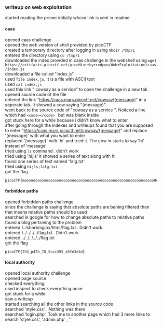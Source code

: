

### writeup on web exploitation

started reading the primer initially whose link is sent in readme

#### caas

opened caas challenge    
opened the web version of shell provided by picoCTF   
created a temporary directory after logging in using `mkdir /tmp/1`   
entered the directory using `cd /tmp/1`   
downloaded the index provided in caas challenge in the webshell using `wget https://artifacts.picoctf.net/picoMini+by+redpwn/Web+Exploitation/caas/index.js`   
downloaded a file called "index.js"   
used `file index.js`. It is a file with ASCII text   
used `cat index.js`   
used this link " cowsay as a service" to open the challenge in a new tab   
opened source code of the file    
entered the link "https://caas.mars.picoctf.net/cowsay/{message}" in a seperate tab. It showed a cow saying "{message}"   
went back to the source code of "cowsay as a service ". Noticed a line which had `<code></code> ` but was blank inside   
got stuck here for a while because i didn't know what to enter   
after going through the indexes and writeups found that you are supposed to enter "https://caas.mars.picoctf.net/cowsay/{message}" and replace '(message}' with what you want to enter    
replaced '{message}' with 'hi' and tried it. The cow in starts to say 'hi' instead of 'message'    
tried using `ls` command . didn't work    
tried using 'hi;ls' it showed a series of text along with hi    
found one series of text named 'falg.txt'    
tried using `hi;ls;falg.txt`     
got the flag     
``` 
picoCTF{moooooooooooooooooooooooooooooooooooooooooooooooooooooooooooo0o} 
``` 
 
#### forbidden paths 
 
opened forbidden paths challenge     
since the challenge is saying that absolute paths are bening filtered then that means relative paths should be used     
searched in google for how to change absolute paths to relative paths     
found a blog pertaining to the problem     
entered /../share/nginx/html/flag.txt . Didn't work   
entered /../../../../flag.txt . Didn't work    
entered ../../../../../flag.txt    
got the flag    
``` 
picoCTF{7h3_p47h_70_5ucc355_e5fe3d4d} 
``` 

#### local authority

opened local authority challenge   
opened page source    
checked everything     
used inspect to check everything once     
got stuck for a while    
saw a writeup     
started searching all the other links in the source code   
searched 'style.css' . Nothing was there     
searched 'login.php'. Took me to another page which had 3 more links to search 'style.css', 'admin.php' , ''      
